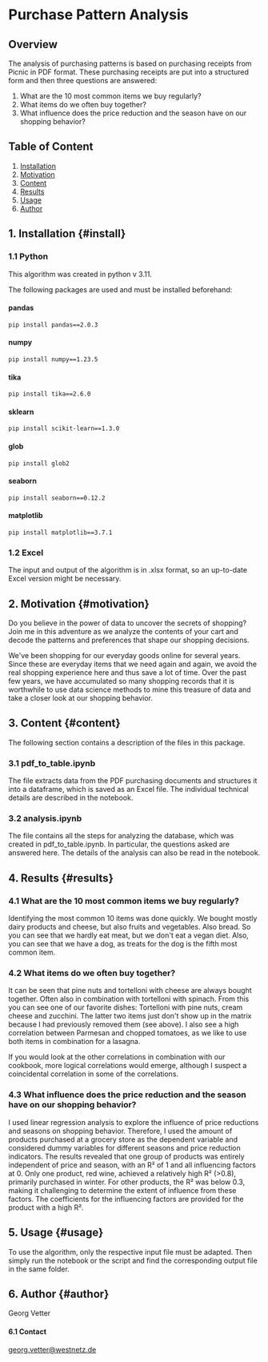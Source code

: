 # Purchase Pattern Analysis

## Overview
The analysis of purchasing patterns is based on purchasing receipts from Picnic in PDF format. These purchasing receipts are put into a structured form and then three questions are answered:
1. What are the 10 most common items we buy regularly?
2. What items do we often buy together?
3. What influence does the price reduction and the season have on our shopping behavior?

## Table of Content
1. [Installation](#install)
2. [Motivation](#motivation)
3. [Content](#content)
4. [Results](#results)
5. [Usage](#usage)
6. [Author](#author)

## 1. Installation {#install}

### 1.1 Python

This algorithm was created in python v 3.11.

The following packages are used and must be installed beforehand:
#### pandas
```
pip install pandas==2.0.3
```
#### numpy
```
pip install numpy==1.23.5
```
#### tika
```
pip install tika==2.6.0
```
#### sklearn
```
pip install scikit-learn==1.3.0
```
#### glob
```
pip install glob2
```
#### seaborn
```
pip install seaborn==0.12.2
```
#### matplotlib
```
pip install matplotlib==3.7.1
```

### 1.2 Excel
The input and output of the algorithm is in .xlsx format, so an up-to-date Excel version might be necessary.

## 2. Motivation {#motivation}

Do you believe in the power of data to uncover the secrets of shopping? Join me in this adventure as we analyze the contents of your cart and decode the patterns and preferences that shape our shopping decisions.

We've been shopping for our everyday goods online for several years. Since these are everyday items that we need again and again, we avoid the real shopping experience here and thus save a lot of time. Over the past few years, we have accumulated so many shopping records that it is worthwhile to use data science methods to mine this treasure of data and take a closer look at our shopping behavior.

## 3. Content {#content}

The following section contains a description of the files in this package.

### 3.1 pdf_to_table.ipynb
The file extracts data from the PDF purchasing documents and structures it into a dataframe, which is saved as an Excel file. The individual technical details are described in the notebook.

### 3.2 analysis.ipynb
The file contains all the steps for analyzing the database, which was created in pdf_to_table.ipynb. In particular, the questions asked are answered here. The details of the analysis can also be read in the notebook.

## 4. Results {#results}

### 4.1 What are the 10 most common items we buy regularly?
Identifying the most common 10 items was done quickly. We bought mostly dairy products and cheese, but also fruits and vegetables. Also bread. So you can see that we hardly eat meat, but we don't eat a vegan diet. Also, you can see that we have a dog, as treats for the dog is the fifth most common item.

### 4.2 What items do we often buy together?
It can be seen that pine nuts and tortelloni with cheese are always bought together. Often also in combination with tortelloni with spinach. From this you can see one of our favorite dishes: Tortelloni with pine nuts, cream cheese and zucchini. The latter two items just don't show up in the matrix because I had previously removed them (see above). I also see a high correlation between Parmesan and chopped tomatoes, as we like to use both items in combination for a lasagna.

If you would look at the other correlations in combination with our cookbook, more logical correlations would emerge, although I suspect a coincidental correlation in some of the correlations.

### 4.3 What influence does the price reduction and the season have on our shopping behavior?
I used linear regression analysis to explore the influence of price reductions and seasons on shopping behavior. Therefore, I used the amount of products purchased at a grocery store as the dependent variable and considered dummy variables for different seasons and price reduction indicators. The results revealed that one group of products was entirely independent of price and season, with an R² of 1 and all influencing factors at 0. Only one product, red wine, achieved a relatively high R² (>0.8), primarily purchased in winter. For other products, the R² was below 0.3, making it challenging to determine the extent of influence from these factors. The coefficients for the influencing factors are provided for the product with a high R².

## 5. Usage {#usage}

To use the algorithm, only the respective input file must be adapted. Then simply run the notebook or the script and find the corresponding output file in the same folder.

## 6. Author {#author}
Georg Vetter
#### 6.1 Contact
georg.vetter@westnetz.de